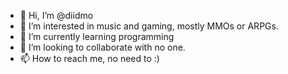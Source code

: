 - 👋 Hi, I’m @diidmo
- 👀 I’m interested in music and gaming, mostly MMOs or ARPGs.
- 🌱 I’m currently learning programming
- 💞️ I’m looking to collaborate with no one.
- 📫 How to reach me, no need to :)

<!---
diidmo/diidmo is a ✨ special ✨ repository because its `README.md` (this file) appears on your GitHub profile.
You can click the Preview link to take a look at your changes.
--->
